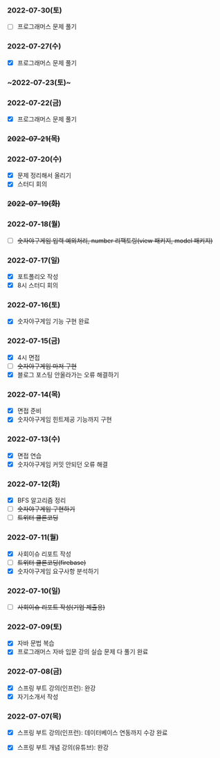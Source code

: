 ### 2022-07-30(토)
- [ ] 프로그래머스 문제 풀기


### 2022-07-27(수)
- [x] 프로그래머스 문제 풀기

### ~2022-07-23(토)~

### 2022-07-22(금)
- [x] 프로그래머스 문제 풀기

### ~~2022-07-21(목)~~

### 2022-07-20(수)
- [x] 문제 정리해서 올리기
- [x] 스터디 회의

### ~~2022-07-19(화)~~

### 2022-07-18(월)
- [ ] ~~숫자야구게임 입력 예외처리, number 리팩토링(view 패키지, model 패키지)~~

### 2022-07-17(일)
- [x] 포트폴리오 작성
- [x] 8시 스터디 회의

### 2022-07-16(토)
- [x] 숫자야구게임 기능 구현 완료

### 2022-07-15(금)
- [x] 4시 면접
- [ ] ~~숫자야구게임 마저 구현~~
- [x] 블로그 포스팅 안올라가는 오류 해결하기

### 2022-07-14(목)
- [x] 면접 준비
- [x] 숫자야구게임 힌트제공 기능까지 구현

### 2022-07-13(수)
- [x] 면접 연습
- [x] 숫자야구게임 커밋 안되던 오류 해결

### 2022-07-12(화)
- [x] BFS 알고리즘 정리
- [ ] ~~숫자야구게임 구현하기~~
- [ ] ~~트위터 클론코딩~~

### 2022-07-11(월)
- [x] 사회이슈 리포트 작성
- [ ] ~~트위터 클론코딩(firebase)~~
- [x] 숫자야구게임 요구사항 분석하기

### 2022-07-10(일)
- [ ] ~~사회이슈 리포트 작성(기업 제출용)~~

### 2022-07-09(토)
- [x] 자바 문법 복습
- [x] 프로그래머스 자바 입문 강의 실습 문제 다 풀기 완료

### 2022-07-08(금)
- [x] 스프링 부트 강의(인프런): 완강
- [x] 자기소개서 작성

### 2022-07-07(목)
- [x] 스프링 부트 강의(인프런): 데이터베이스 연동까지 수강 완료
- [x] 스프링 부트 개념 강의(유튜브): 완강

